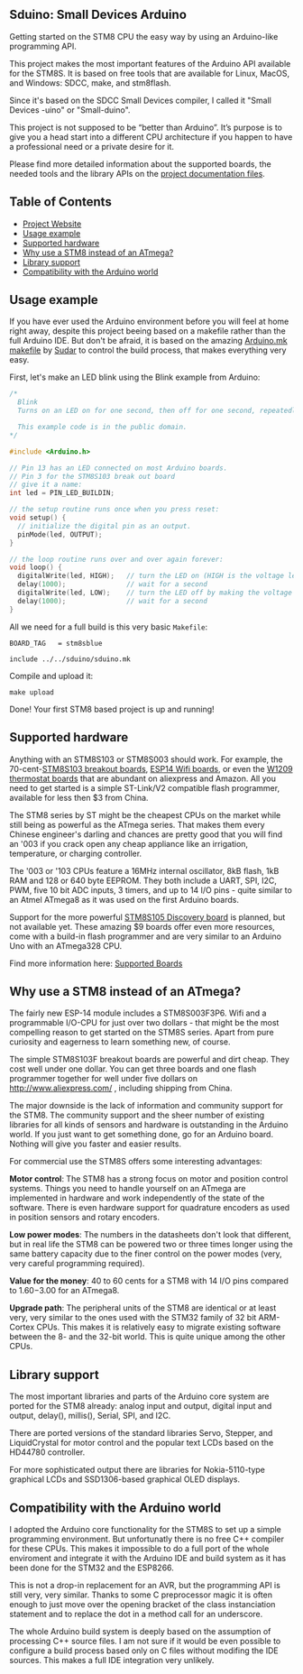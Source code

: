 ## Sduino: Small Devices Arduino

Getting started on the STM8 CPU the easy way by using an Arduino-like
programming API.

This project makes the most important features of the Arduino API available
for the STM8S. It is based on free tools that are available for Linux,
MacOS, and Windows: SDCC, make, and stm8flash.

Since it's based on the SDCC Small Devices compiler, I called it "Small
Devices -uino" or "Small-duino".

This project is not supposed to be “better than Arduino”. It’s purpose
is to give you a head start into a different CPU architecture if you happen
to have a professional need or a private desire for it.

Please find more detailed information about the supported boards, the needed tools
and the library APIs on the
[project documentation files](https://github.com/tenbaht/sduino/blob/master/docs/index.md).


## Table of Contents

   * [Project Website](blob/master/docs/index.md)
   * [Usage example](#usage)
   * [Supported hardware](#supported-hardware)
   * [Why use a STM8 instead of an ATmega?](#why-use-a-stm8-instead-of-an-atmega)
   * [Library support](#library-support)
   * [Compatibility with the Arduino world](#compatibility-with-the-arduino-world)




## Usage example

If you have ever used the Arduino environment before you will feel at home
right away, despite this project beeing based on a makefile rather than the
full Arduino IDE. But don't be afraid, it is based on the amazing
[Arduino.mk makefile](https://github.com/sudar/Arduino-Makefile) by
[Sudar](http://sudarmuthu.com>) to control the build process, that makes
everything very easy.

First, let's make an LED blink using the Blink example from Arduino:

```c
/*
  Blink
  Turns on an LED on for one second, then off for one second, repeatedly.

  This example code is in the public domain.
*/

#include <Arduino.h>

// Pin 13 has an LED connected on most Arduino boards.
// Pin 3 for the STM8S103 break out board
// give it a name:
int led = PIN_LED_BUILDIN;

// the setup routine runs once when you press reset:
void setup() {
  // initialize the digital pin as an output.
  pinMode(led, OUTPUT);
}

// the loop routine runs over and over again forever:
void loop() {
  digitalWrite(led, HIGH);   // turn the LED on (HIGH is the voltage level)
  delay(1000);               // wait for a second
  digitalWrite(led, LOW);    // turn the LED off by making the voltage LOW
  delay(1000);               // wait for a second
}
```

All we need for a full build is this very basic `Makefile`:

```make
BOARD_TAG	= stm8sblue

include ../../sduino/sduino.mk
```

Compile and upload it:

	make upload

Done! Your first STM8 based project is up and running!


## Supported hardware

Anything with an STM8S103 or STM8S003 should work. For example, the
70-cent-[STM8S103 breakout boards](blob/master/docs/hardware/stm8blue.md),
[ESP14 Wifi boards](blob/master/docs/hardware/esp14.md),
or even the [W1209 thermostat boards](https://www.aliexpress.com/wholesale?SearchText=w1209)
that are abundant on aliexpress and Amazon. All you need to get started is a
simple ST-Link/V2 compatible flash programmer, available for less then $3
from China.

The STM8 series by ST might be the cheapest CPUs on the market while still
being as powerful as the ATmega series. That makes them every Chinese
engineer's darling and chances are pretty good that you will find an '003 if
you crack open any cheap appliance like an irrigation, temperature, or
charging controller.

The '003 or '103 CPUs feature a 16MHz internal oscillator, 8kB flash, 1kB
RAM and 128 or 640 byte EEPROM. They both include a UART, SPI, I2C, PWM,
five 10 bit ADC inputs, 3 timers, and up to 14 I/O pins - quite similar to
an Atmel ATmega8 as it was used on the first Arduino boards.

Support for the more powerful
[STM8S105 Discovery board](blob/master/docs/hardware/stm8disco.md)
is planned, but not available yet. These amazing $9 boards offer even more
resources, come with a build-in flash programmer and are very similar to an
Arduino Uno with an ATmega328 CPU.

Find more information here: [Supported Boards](blob/master/docs/hardware.md)



## Why use a STM8 instead of an ATmega?

The fairly new ESP-14 module includes a STM8S003F3P6. Wifi and a
programmable I/O-CPU for just over two dollars - that might be the most
compelling reason to get started on the STM8S series. Apart from pure
curiosity and eagerness to learn something new, of course.

The simple STM8S103F breakout boards are powerful and dirt cheap. They cost
well under one dollar. You can get three boards and one flash programmer
together for well under five dollars on http://www.aliexpress.com/ ,
including shipping from China.

The major downside is the lack of information and community support for the
STM8. The community support and the sheer number of existing libraries for
all kinds of sensors and hardware is outstanding in the Arduino world. If
you just want to get something done, go for an Arduino board. Nothing will
give you faster and easier results.

For commercial use the STM8S offers some interesting advantages:

**Motor control**: The STM8 has a strong focus on motor and position control
systems. Things you need to handle yourself on an ATmega are implemented in
hardware and work independently of the state of the software. There is even
hardware support for quadrature encoders as used in position sensors and
rotary encoders.

**Low power modes**: The numbers in the datasheets don't look that different,
but in real life the STM8 can be powered two or three times longer using the
same battery capacity due to the finer control on the power modes (very,
very careful programming required).

**Value for the money**: 40 to 60 cents for a STM8 with 14 I/O pins compared to
$1.60-$3.00 for an ATmega8.

**Upgrade path**: The peripheral units of the STM8 are identical or at least
very, very similar to the ones used with the STM32 family of 32 bit
ARM-Cortex CPUs. This makes it is relatively easy to migrate existing
software between the 8- and the 32-bit world. This is quite unique among the
other CPUs.



## Library support

The most important libraries and parts of the Arduino core system are
ported for the STM8 already: analog input and output, digital input and
output, delay(), millis(), Serial, SPI, and I2C.

There are ported versions of the standard libraries Servo, Stepper, and
LiquidCrystal for motor control and the popular text LCDs based on the
HD44780 controller.

For more sophisticated output there are libraries for Nokia-5110-type
graphical LCDs and SSD1306-based graphical OLED displays.



## Compatibility with the Arduino world

I adopted the Arduino core functionality for the STM8S to set up a simple
programming environment. But unfortunatly there is no free C++ compiler
for these CPUs. This makes it impossible to do a full port of the whole
enviroment and integrate it with the Arduino IDE and build system as it
has been done for the STM32 and the ESP8266.

This is not a drop-in replacement for an AVR, but the programming API is
still very, very similar. Thanks to some C preprocessor magic it is often
enough to just move over the opening bracket of the class instanciation
statement and to replace the dot in a method call for an underscore.

The whole Arduino build system is deeply based on the assumption of
processing C++ source files. I am not sure if it would be even possible to
configure a build process based only on C files without modifing the IDE
sources. This makes a full IDE integration very unlikely.




